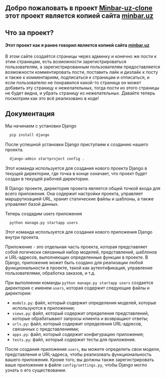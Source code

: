 ## Добро пожаловать в проект [Minbar-uz-clone](https://bunyodadmin.pythonanywhere.com/swagger/) этот проект является копией сайта [minbar.uz](https://www.minbar.uz/)
## Что за проект?

#### Этот проект как я ранее говорил является копией сайта [minbar.uz](https://www.minbar.uz/)
В этом сайте создаётся страницы через админку и конечно же пости к этим страницам, есть возможности зарегистрироваться пользователям, а зарегистрированным пользователям предоставляется возможности комментировать
 пости, поставить лайк и дизлайк к посту и также к комментариям, подписаться к страницам и отписаться, и если пользователю не понравился какой-то страница он может добавить эту страницу к нежелательных, тогда пости из этого страницы не будет видна, и убрать страницу из нежелательных. 
Давайте теперь посмотрим как это всё реализовано в коде!



## Документация
Мы начинаем с установки Django

```bash
  pip install django
```
После успешной установки Django приступаем к созданию нашего проекта. 
```bash
  django-admin startproject config .
```
Этот команда используется для создания нового проекта Django в текущей директории, где точка в конце означает, что проект будет создан в текущей рабочей директории.

В Django проекте, директория проекта является общей точкой входа для всего приложения. Она содержит настройки проекта, управляет маршрутизацией URL, хранит статические файлы и шаблоны, а также управляет базой данных.

Теперь создадим users приложения
```bash
  python manage.py startapp users
```
Этот команда используется для создания нового приложения Django внутри проекта. 

Приложение - это отдельная часть проекта, которая представляет собой логически связанный набор моделей, представлений, шаблонов и URL-адресов, выполняющих определенные функции в проекте. В Django, приложение может быть создано для реализации любой функциональности в проекте, такой как аутентификация, управление пользователями, обработка заказов, и т.д.

При выполнении команды `python manage.py startapp users` создается директория с именем `users`, которая содержит следующие файлы и директории:

- `models.py`: файл, который содержит определения моделей, которые используются в приложении;
- `views.py`: файл, который содержит определения представлений, которые обрабатывают запросы клиента и возвращают ответы;
- `urls.py`: файл, который содержит определения URL-адресов, связанных с представлениями;
- `apps.py`: файл, который содержит конфигурацию приложения;
- `tests.py`: файл, который содержит тесты для приложения.

После создания приложения `users`, вы можете определить свои модели, представления и URL-адреса, чтобы реализовать функциональность вашего приложения. Кроме того, вы должны также зарегистрировать ваше приложение в файле `config/settings.py`, чтобы Django могло узнать о его существовании.